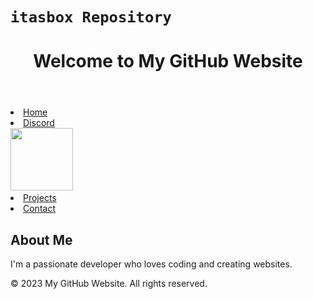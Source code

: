 # **`itasbox Repository`**
  <header>
    <h1>Welcome to My GitHub Website</h1>
  </header>
      <li><a href="https://github.com/itasbox">Home</a></li>
      <li><a href="https://discord.gg/8ETJJ7nBbM">Discord<br>
        <img src="https://discord.io/DontPanic/qr"
          width="100" 
          height="100"/>
      </a></li>
      <li><a href="https://github.com/itasbox?tab=projects">Projects</a></li>
      <li><a href="#">Contact</a></li>
    <h2>About Me</h2>
    <p>I'm a passionate developer who loves coding and creating websites.</p>
  <footer>
    <p>&copy; 2023 My GitHub Website. All rights reserved.</p>
  </footer>
